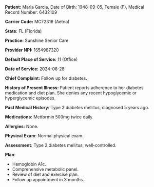 **Patient:**  Maria Garcia,  Date of Birth: 1948-09-05, Female (F), Medical Record Number: 6432109

**Carrier Code:**  MC72318 (Aetna)

**State:** FL (Florida)


**Practice:**  Sunshine Senior Care


**Provider NPI:**  1654987320


**Default Place of Service:** 11 (Office)

**Date of Service:**  2024-08-28


**Chief Complaint:**  Follow up for diabetes.

**History of Present Illness:** Patient reports adherence to her diabetes medication and diet plan. She denies any recent hypoglycemic or hyperglycemic episodes.

**Past Medical History:** Type 2 diabetes mellitus, diagnosed 5 years ago.

**Medications:** Metformin 500mg twice daily.

**Allergies:**  None.


**Physical Exam:**  Normal physical exam.


**Assessment:** Type 2 diabetes mellitus, well-controlled.



**Plan:**
* Hemoglobin A1c.
* Comprehensive metabolic panel.
* Review of diet and exercise plan.
* Follow up appointment in 3 months.